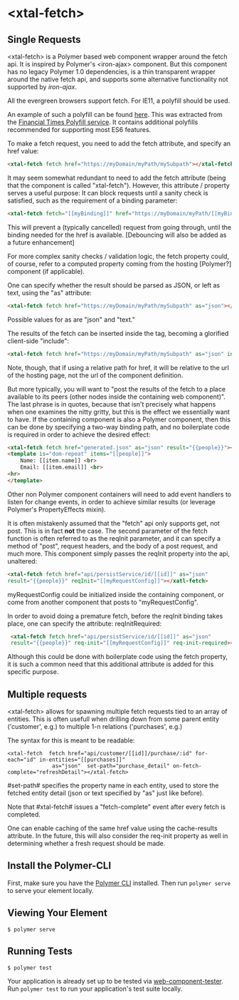 # \<xtal-fetch\>

## Single Requests

\<xtal-fetch\> is a Polymer based web component wrapper around the fetch api.  It is inspired by Polymer's \<iron-ajax\> component.  But this component has no legacy Polymer 1.0 dependencies, is a thin transparent wrapper around the native fetch api, and supports some alternative functionality not supported by *iron-ajax*.

All the evergreen browsers support fetch.  For IE11, a polyfill should be used.

An example of such a polyfill can be found [here](https://github.com/bahrus/xtal-fetch/blob/master/IE11-polyfill.js).  This was extracted from the [Financial Times Polyfill service](https://github.com/Financial-Times/polyfill-service).  It contains additional polyfills recommended for supporting most ES6 features.

To make a fetch request, you need to add the fetch attribute, and specify an href value:

```html
<xtal-fetch fetch href="https://myDomain/myPath/mySubpath"></xtal-fetch>
```

It may seem somewhat redundant to need to add the fetch attribute (being that the component is called "xtal-fetch").  However, this attribute / property serves a useful purpose:  It can block requests until a sanity check is satisfied, such as the requirement of a binding parameter:

```html
<xtal-fetch fetch="[[myBinding]]" href="https://myDomain/myPath/[[myBinding]]"></xtal-fetch>
```

This will prevent a (typically cancelled) request from going through, until the binding needed for the href is available. [Debouncing will also be added as a future enhancement]

For more complex sanity checks / validation logic, the fetch property could, of course, refer to a computed property coming from the hosting [Polymer?] component (if applicable).

One can specify whether the result should be parsed as JSON, or left as text, using the "as" attribute:

```html
<xtal-fetch fetch href="https://myDomain/myPath/mySubpath" as="json"></xtal-fetch>
```

Possible values for as are "json" and "text."

The results of the fetch can be inserted inside the <xtal-fetch> tag, becoming a glorified client-side "include":

```html
<xtal-fetch fetch href="https://myDomain/myPath/mySubpath" as="json" insert-results></xtal-fetch>
```

Note, though, that if using a relative path for href, it will be relative to the url of the hosting page, not the url of the component definition.

But more typically, you will want to "post the results of the fetch to a place available to its peers (other nodes inside the containing web component)".  The last phrase is in quotes, because that isn't precisely what happens when one examines the nitty gritty, but this is the effect we essentially want to have.  If the containing component is also a Polymer component, then this  can be done by specifying a two-way binding path, and no boilerplate code is required in order to achieve the desired effect: 

```html
<xtal-fetch fetch href="generated.json" as="json" result="{{people}}"></xtl-fetch>
<template is="dom-repeat" items="[[people]]">
    Name: [[item.name]] <br>
    Email: [[item.email]] <br>
<hr>
</template>
```

Other non Polymer component containers will need to add event handlers to listen for change events, in order to achieve similar results (or leverage Polymer's PropertyEffects mixin).

It is often mistakenly assumed that the "fetch" api only supports get, not post.  This is in fact **not** the case.  The second parameter of the fetch function is often referred to as the reqInit parameter, and it can specify a method of "post", request headers, and the body of a post request, and much more.  This component simply passes the reqInit property into the api, unaltered:

 ```html
 <xtal-fetch fetch href="api/persistService/id/[[id]]" as="json" 
 result="{{people}}" reqInit="[[myRequestConfig]]"></xatl-fetch>
 ```
 
 myRequestConfig could be initialized inside the containing component, or come from another component that posts to "myRequestConfig".

 In order to avoid doing a premature fetch, before the reqInit binding takes place, one can specify the attribute:  reqInitRequired:

```html
 <xtal-fetch fetch href="api/persistService/id/[[id]]" as="json" 
 result="{{people}}" req-init="[[myRequestConfig]]" req-init-required></xatl-fetch>
 ``` 

 Although this could be done with boilerplate code using the fetch property, it is such a common need that this additional attribute is added for this specific purpose. 

## Multiple requests

\<xtal-fetch\> allows for spawning multiple fetch requests tied to an array of entities.  This is often usefull when drilling down from some parent entity ('customer', e.g.) to multiple 1-n relations ('purchases', e.g.)

The syntax for this is meant to be readable:

```hrml
<xtal-fetch  fetch href="api/customer/[[id]]/purchase/:id" for-each="id" in-entities="[[purchases]]" 
              as="json"  set-path="purchase_detail" on-fetch-complete="refreshDetail"></xtal-fetch>
```

#set-path# specifies the property name in each entity, used to store the fetched entity detail (json or text specified by "as" just like before).

Note that #xtal-fetch# issues a "fetch-complete" event after every fetch is completed.

One can enable caching  of the same href value using the cache-results attribute.  In the future, this will also consider the req-init property as well in determining whether a fresh request should be made.

## Install the Polymer-CLI

First, make sure you have the [Polymer CLI](https://www.npmjs.com/package/polymer-cli) installed. Then run `polymer serve` to serve your element locally.


## Viewing Your Element

```
$ polymer serve
```

## Running Tests

```
$ polymer test
```

Your application is already set up to be tested via [web-component-tester](https://github.com/Polymer/web-component-tester). Run `polymer test` to run your application's test suite locally.
